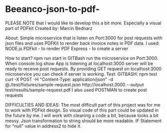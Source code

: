 # Beeanco-json-to-pdf-
PLEASE NOTE that I would like to develop this a bit more. Especially a visual part of PDFkit
Created by: Marcin Bednarz

About: Simple microservice that is listen on Port:3000 for post requests with json files and uses PDFKit to render back invoice notes in PDF data. 
I used: 
NODE.js 
PDFkit - to render PDF 
Express - to create a server

How to start?
npm run start in GITBash run the microservice on Port:3000.
When console.log show App is listening at localhost:3000 server will be ready to receive post requests. By providing GET request on localhost:3000 microservice you can check if server is working.
Test: 
GITBASH: 
npm test curl -X POST -H "Content-Type: application/json" -d @./test/fixtures/sample-request.json http://localhost:3000 --output test/results/sample-request.pdf
I also used POSTMAN to create post requests

DIFFICULTIES AND IDEAS:
The most difficult part of this project was for me to work with PDFkit design. So visual code of this part could be updated in the future by me.
I will work with cleaning a code a bit, because looks a bit messy. Json transformation to string should be more readable.
IF Statement for "null" value in address2 to hide it.
